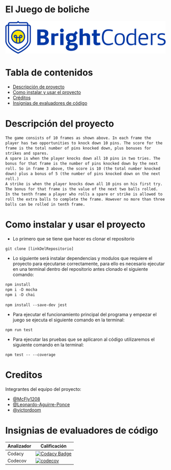 # El Juego de boliche
![BrightCoders Logo](img/logo.png)

# Tabla de contenidos
  - [Descripción de proyecto](#descripción-del-proyecto)
  - [Como instalar y usar el proyecto](#como-instalar-y-usar-el-proyecto)
  - [Créditos](#creditos)
  - [Insignias de evaluadores de código](#insignias-de-evaluadores-de-código)

# Descripción del proyecto
    The game consists of 10 frames as shown above. In each frame the player has two opportunities to knock down 10 pins. The score for the frame is the total number of pins knocked down, plus bonuses for strikes and spares.
    A spare is when the player knocks down all 10 pins in two tries. The bonus for that frame is the number of pins knocked down by the next roll. So in frame 3 above, the score is 10 (the total number knocked down) plus a bonus of 5 (the number of pins knocked down on the next roll.)
    A strike is when the player knocks down all 10 pins on his first try. The bonus for that frame is the value of the next two balls rolled.
    In the tenth frame a player who rolls a spare or strike is allowed to roll the extra balls to complete the frame. However no more than three balls can be rolled in tenth frame.

# Como instalar y usar el proyecto
- Lo primero que se tiene que hacer es clonar el repositorio
``` 
git clone [linkDelRepositorio] 
```

- Lo siguiente será instalar dependencias y modulos que requiere el proyecto para ejecutarse correctamente, para ello es necesario ejecutar en una terminal dentro del repositorio antes clonado el siguiente comando:
```
npm install
npm i -D mocha
npm i -D chai

npm install --save-dev jest

```

- Para ejecutar el funcionamiento principal del programa y empezar el juego se ejecuta el siguiente comando en la terminal:
``` 
npm run test
```

- Para ejecutar las pruebas que se aplicaron al código utilizaremos el siguiente comando en la terminal:
``` 
npm test -- --coverage
```

# Creditos
Integrantes del equipo del proyecto:
- [@McFly1208](https://github.com/McFly1208)
- [@Leonardo-Aguirre-Ponce](https://github.com/Leonardo-Aguirre-Ponce)
- [@victordoom](https://github.com/victordoom)

# Insignias de evaluadores de código
| Analizador   | Calificación |
| ------------- | ------------- |
| Codacy   | [![Codacy Badge](https://app.codacy.com/project/badge/Grade/5fb5d8e58c1f48f0bfcc30984761027d)](https://www.codacy.com/gh/BrightCoders-Institute/tmp-BCDIC22-RN-juego-boliche-js-team5/dashboard?utm_source=github.com&amp;utm_medium=referral&amp;utm_content=BrightCoders-Institute/tmp-BCDIC22-RN-juego-boliche-js-team5&amp;utm_campaign=Badge_Grade) |
| Codecov | [![codecov](https://codecov.io/gh/BrightCoders-Institute/tmp-BCDIC22-RN-juego-boliche-js-team5/branch/master/graph/badge.svg?token=BFH60TE5BB)](https://codecov.io/gh/BrightCoders-Institute/tmp-BCDIC22-RN-juego-boliche-js-team5)  |
